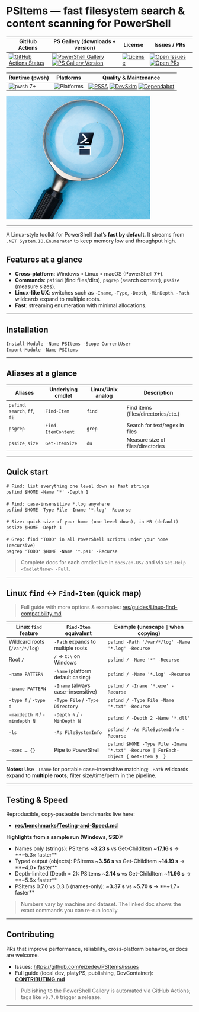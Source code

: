 # PSItems — fast filesystem search & content scanning for PowerShell

<!-- === Badges: Core status & distribution === -->
| GitHub Actions                                                         | PS Gallery (downloads + version)                                                                          | License                              | Issues / PRs                                                              |
| ---------------------------------------------------------------------- | --------------------------------------------------------------------------------------------------------- | ------------------------------------ | ------------------------------------------------------------------------- |
| [![GitHub Actions Status][github-actions-badge]][github-actions-build] | [![PowerShell Gallery][psgallery-badge]][psgallery] [![PS Gallery Version][psgallery-version]][psgallery] | [![License][license-badge]][license] | [![Open Issues][issues-badge]][issues] [![Open PRs][prs-badge]][prs-link] |

<!-- === Badges: Quality & health (slim) === -->
| Runtime (pwsh)         | Platforms                     | Quality & Maintenance                                                                                                                 |
| ---------------------- | ----------------------------- | ------------------------------------------------------------------------------------------------------------------------------------- |
| ![pwsh 7+][pwsh-badge] | ![Platforms][platforms-badge] | [![PSSA][pssa-badge]][pssa-workflow] [![DevSkim][devskim-badge]][devskim-workflow] [![Dependabot][dependabot-badge]][dependabot-link] |

![Logo](res/img/logo.png)

---

A Linux-style toolkit for PowerShell that’s **fast by default**. It streams from `.NET System.IO.Enumerate*` to keep memory low and throughput high.

## Features at a glance
- **Cross-platform**: Windows • Linux • macOS (PowerShell **7+**).
- **Commands**: `psfind` (find files/dirs), `psgrep` (search content), `pssize` (measure sizes).
- **Linux-like UX**: switches such as `-Iname`, `-Type`, `-Depth`, `-MinDepth`. `-Path` wildcards expand to multiple roots.
- **Fast**: streaming enumeration with minimal allocations.

---

## Installation

```pwsh
Install-Module -Name PSItems -Scope CurrentUser
Import-Module -Name PSItems
```

---

## Aliases at a glance

| Aliases                        | Underlying cmdlet  | Linux/Unix analog | Description                         |
| ------------------------------ | ------------------ | ----------------- | ----------------------------------- |
| `psfind`, `search`, `ff`, `fi` | `Find-Item`        | `find`            | Find items (files/directories/etc.) |
| `psgrep`                       | `Find-ItemContent` | `grep`            | Search for text/regex in files      |
| `pssize`, `size`               | `Get-ItemSize`     | `du`              | Measure size of files/directories   |

---

## Quick start

```pwsh
# Find: list everything one level down as fast strings
psfind $HOME -Name '*' -Depth 1

# Find: case-insensitive *.log anywhere
psfind $HOME -Type File -Iname '*.log' -Recurse

# Size: quick size of your home (one level down), in MB (default)
pssize $HOME -Depth 1

# Grep: find 'TODO' in all PowerShell scripts under your home (recursive)
psgrep 'TODO' $HOME -Name '*.ps1' -Recurse
```

> Complete docs for each cmdlet live in `docs/en-US/` and via `Get-Help <CmdletName> -Full`.

---

## Linux `find` ↔︎ `Find-Item` (quick map)

> Full guide with more options & examples: [res/guides/Linux-find-compatibility.md](res/guides/Linux-find-compatibility.md)

| Linux `find` feature          | `Find-Item` equivalent             | Example (unescape `\|` when copying)                                                |
| ----------------------------- | ---------------------------------- | ----------------------------------------------------------------------------------- |
| Wildcard roots (`/var/*/log`) | `-Path` expands to multiple roots  | `psfind -Path '/var/*/log' -Name '*.log' -Recurse`                                  |
| Root `/`                      | `/` → `C:\` on Windows             | `psfind / -Name '*' -Recurse`                                                       |
| `-name PATTERN`               | `-Name` (platform default casing)  | `psfind / -Name '*.log' -Recurse`                                                   |
| `-iname PATTERN`              | `-Iname` (always case-insensitive) | `psfind / -Iname '*.exe' -Recurse`                                                  |
| `-type f` / `-type d`         | `-Type File` / `-Type Directory`   | `psfind / -Type File -Name '*.txt' -Recurse`                                        |
| `-maxdepth N` / `-mindepth N` | `-Depth N` / `-MinDepth N`         | `psfind / -Depth 2 -Name '*.dll'`                                                   |
| `-ls`                         | `-As FileSystemInfo`               | `psfind / -As FileSystemInfo -Recurse`                                              |
| `-exec … {}`                  | Pipe to PowerShell                 | `psfind $HOME -Type File -Iname '*.txt' -Recurse \| ForEach-Object { Get-Item $_ }` |

**Notes:** Use `-Iname` for portable case-insensitive matching; `-Path` wildcards expand to **multiple roots**; filter size/time/perm in the pipeline.

---

## Testing & Speed

Reproducible, copy‑pasteable benchmarks live here:

- **[res/benchmarks/Testing-and-Speed.md](res/benchmarks/Testing-and-Speed.md)**

**Highlights from a sample run (Windows, SSD):**
- Names only (strings): PSItems ~**3.23 s** vs Get-ChildItem ~**17.16 s** → **~5.3× faster**
- Typed output (objects): PSItems ~**3.56 s** vs Get-ChildItem ~**14.19 s** → **~4.0× faster**
- Depth-limited (Depth = 2): PSItems ~**2.14 s** vs Get-ChildItem ~**11.96 s** → **~5.6× faster**
- PSItems 0.7.0 vs 0.3.6 (names-only): ~**3.37 s** vs ~**5.70 s** → **~1.7× faster**

> Numbers vary by machine and dataset. The linked doc shows the exact commands you can re-run locally.

---

## Contributing

PRs that improve performance, reliability, cross‑platform behavior, or docs are welcome.

- Issues: <https://github.com/eizedev/PSItems/issues>
- Full guide (local dev, platyPS, publishing, DevContainer): **[CONTRIBUTING.md](.github/CONTRIBUTING.md)**

> Publishing to the PowerShell Gallery is automated via GitHub Actions; tags like `v0.7.0` trigger a release.

---

<!-- Badge references -->
[github-actions-badge]: https://github.com/eizedev/PSItems/workflows/CI/badge.svg
[github-actions-build]: https://github.com/eizedev/PSItems/actions
[psgallery-badge]: https://img.shields.io/powershellgallery/dt/PSItems.svg
[psgallery-version]: https://img.shields.io/powershellgallery/v/PSItems.svg
[psgallery]: https://www.powershellgallery.com/packages/PSItems
[license-badge]: https://img.shields.io/github/license/eizedev/PSItems.svg
[license]: LICENSE
[issues-badge]: https://img.shields.io/github/issues-raw/eizedev/PSItems.svg
[issues]: https://github.com/eizedev/PSItems/issues
[prs-badge]: https://img.shields.io/github/issues-pr/eizedev/PSItems.svg
[prs-link]: https://github.com/eizedev/PSItems/pulls
[lastcommit-badge]: https://img.shields.io/github/last-commit/eizedev/PSItems.svg
[repo]: https://github.com/eizedev/PSItems

[pwsh-badge]: https://img.shields.io/badge/pwsh-7%2B-blue?logo=powershell
[platforms-badge]: https://img.shields.io/badge/platforms-Windows%20%7C%20Linux%20%7C%20macOS-informational
[dependabot-badge]: https://img.shields.io/badge/Dependabot-enabled-brightgreen?logo=dependabot
[dependabot-link]: https://github.com/eizedev/PSItems/security/dependabot

[pssa-badge]: https://github.com/eizedev/PSItems/actions/workflows/powershell.yml/badge.svg
[pssa-workflow]: https://github.com/eizedev/PSItems/actions/workflows/powershell.yml
[devskim-badge]: https://github.com/eizedev/PSItems/actions/workflows/devskim.yml/badge.svg
[devskim-workflow]: https://github.com/eizedev/PSItems/actions/workflows/devskim.yml
